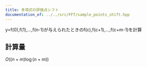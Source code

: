```yaml
---
title: 多項式の評価点シフト
documentation_of: ../../src/FFT/sample_points_shift.hpp
---
```

y=f(0),f(1),...,f(n-1)が与えられたときのf(c),f(c+1),...,f(c+m-1)を計算
## 計算量
$O((n+m)\log(n+m))$